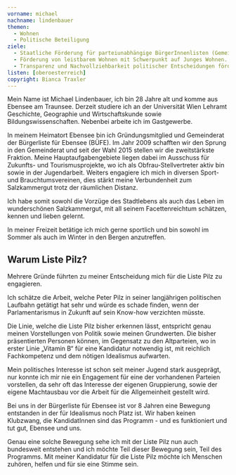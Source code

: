 ```yaml
---
vorname: michael
nachname: lindenbauer
themen:
  - Wohnen
  - Politische Beteiligung
ziele:
  - Staatliche Förderung für parteiunabhängige BürgerInnenlisten (Gemeindeebene) um einen fairen Wettbewerb mit lokalen Apparaten der großen Parteien zu ermöglichen. Demokratie lebt von Beteiligung – diese muss möglich werden.
  - Förderung von leistbarem Wohnen mit Schwerpunkt auf Junges Wohnen. Vor allem auch in Tourismusregionen dürfen junge Menschen nicht Verlassen ihrer Heimatgemeinden gezwungen werden, nur weil sie sich das Wohnen nicht leisten können.
  - Transparenz und Nachvollziehbarkeit politischer Entscheidungen fördern – Parlamentarische Ausschüsse via Live-Stream im Internet übertragen.
listen: [oberoesterreich]
copyright: Bianca Traxler
---
```


Mein Name ist Michael Lindenbauer, ich bin 28 Jahre alt und komme aus Ebensee am Traunsee. Derzeit studiere ich an der Universität Wien Lehramt Geschichte, Geographie und Wirtschaftskunde sowie Bildungswissenschaften. Nebenbei arbeite ich im Gastgewerbe.

In meinem Heimatort Ebensee bin ich Gründungsmitglied und Gemeinderat der Bürgerliste für Ebensee (BÜFE). Im Jahr 2009 schafften wir den Sprung in den Gemeinderat und seit der Wahl 2015 stellen wir die zweitstärkste Fraktion. Meine Hauptaufgabengebiete liegen dabei im Ausschuss für Zukunfts- und Tourismusprojekte, wo ich als Obfrau-Stellvertreter aktiv bin sowie in der Jugendarbeit. Weiters engagiere ich mich in diversen Sport- und Brauchtumsvereinen, dies stärkt meine Verbundenheit zum Salzkammergut trotz der räumlichen Distanz.

Ich habe somit sowohl die Vorzüge des Stadtlebens als auch das Leben im wunderschönen Salzkammergut, mit all seinem Facettenreichtum schätzen, kennen und lieben gelernt.

In meiner Freizeit betätige ich mich gerne sportlich und bin sowohl im Sommer als auch im Winter in den Bergen anzutreffen.

## Warum Liste Pilz?

Mehrere Gründe führten zu meiner  Entscheidung mich für die Liste Pilz zu engagieren.

Ich schätze die Arbeit, welche Peter Pilz in seiner langjährigen politischen Laufbahn getätigt hat sehr und würde es schade finden, wenn der Parlamentarismus in Zukunft auf sein Know-how verzichten müsste.

Die Linie, welche die Liste Pilz bisher erkennen lässt, entspricht genau meinen Vorstellungen von Politik sowie meinen Grundwerten. Die bisher präsentierten Personen können, im Gegensatz zu den Altparteien, wo in erster Linie „Vitamin B“ für eine Kandidatur notwendig ist, mit reichlich Fachkompetenz und dem nötigen Idealismus aufwarten.

Mein politisches Interesse ist schon seit meiner Jugend stark ausgeprägt, nur konnte ich mir nie ein Engagement für eine der vorhandenen Parteien vorstellen, da sehr oft das Interesse der eigenen Gruppierung, sowie der eigene Machtausbau vor die Arbeit für die Allgemeinheit gestellt wird.

Bei uns in der Bürgerliste für Ebensee ist vor 8 Jahren eine Bewegung entstanden in der für Idealismus noch Platz ist. Wir haben keinen Klubzwang, die KandidatInnen sind das Programm - und es funktioniert und tut gut, Ebensee und uns.

Genau eine solche Bewegung sehe ich mit der Liste Pilz nun auch bundesweit entstehen und ich möchte Teil dieser Bewegung sein, Teil des Programms.
Mit meiner Kandidatur für die Liste Pilz möchte ich Menschen zuhören, helfen und für sie eine Stimme sein.

